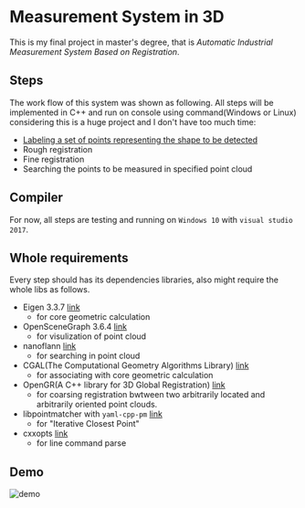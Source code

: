 # Measurement System in 3D

This is my final project in master's degree, that is *Automatic Industrial Measurement System Based on Registration*.

## Steps

The work flow of this system was shown as following. All steps will be implemented in C++ and run on console using command(Windows or Linux) considering this is a huge project and I don't have too much time:

- [Labeling a set of points representing the shape to be detected](./labeling_points)
- Rough registration
- Fine registration
- Searching the points to be measured in specified point cloud

## Compiler

For now, all steps are testing and running on `Windows 10` with `visual studio 2017`.

## Whole requirements

Every step should has its dependencies libraries, also might require the whole libs as follows.

- Eigen 3.3.7 [link](http://eigen.tuxfamily.org/index.php?title=Main_Page)
  - for core geometric calculation
- OpenSceneGraph 3.6.4 [link](http://www.openscenegraph.org/)
  - for visulization of point cloud
- nanoflann [link](https://github.com/jlblancoc/nanoflann)
  - for searching in point cloud
- CGAL(The Computational Geometry Algorithms Library) [link](https://www.cgal.org/)
  - for associating with core geometric calculation
- OpenGR(A C++ library for 3D Global Registration) [link](https://github.com/STORM-IRIT/OpenGR)
  - for coarsing registration bwtween two arbitrarily located and arbitrarily oriented point clouds.
- libpointmatcher with `yaml-cpp-pm` [link](https://github.com/ethz-asl/libpointmatcher) 
  - for "Iterative Closest Point"
- cxxopts [link](https://github.com/jarro2783/cxxopts)
  - for line command parse

## Demo

![demo](./demo/demo.gif)
